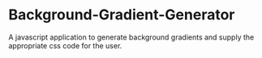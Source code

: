 # Background-Gradient-Generator
A javascript application to generate background gradients and supply the appropriate css code for the user.
